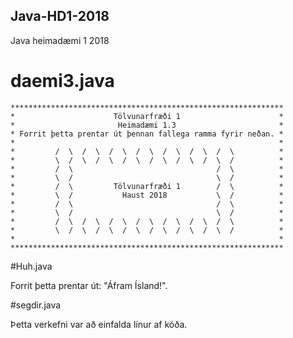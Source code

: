 ## Java-HD1-2018
Java heimadæmi 1 2018

# daemi3.java

    *************************************************************
    *                      Tölvunarfræði 1                      *
    *                       Heimadæmi 1.3                       *
    * Forrit þetta prentar út þennan fallega ramma fyrir neðan. *
    *                                                           *
    *         /  \  /  \  /  \  /  \  /  \  /  \  /  \          *
    *         \  /  \  /  \  /  \  /  \  /  \  /  \  /          *
    *         /  \                                /  \          *
    *         \  /                                \  /          *
    *         /  \         Tölvunarfræði 1        /  \          *
    *         \  /           Haust 2018           \  /          *
    *         /  \                                /  \          *
    *         \  /                                \  /          *
    *         /  \  /  \  /  \  /  \  /  \  /  \  /  \          *
    *         \  /  \  /  \  /  \  /  \  /  \  /  \  /          *
    *                                                           *
    *************************************************************


#Huh.java
 
Forrit þetta prentar út: "Áfram Ísland!".
 
#segdir.java
 
Þetta verkefni var að einfalda línur af kóða.
